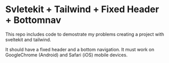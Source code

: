 # Svletekit + Tailwind + Fixed Header + Bottomnav

This repo includes code to demostrate my problems creating a project
with sveltekit and tailwind.

It should have a fixed header and a bottom navigation. It must work on
GoogleChrome (Android) and Safari (iOS) mobile devices.
